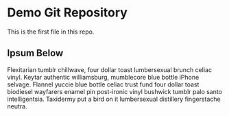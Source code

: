 # Demo Git Repository

This is the first file in this repo.

## Ipsum Below

Flexitarian tumblr chillwave, four dollar toast lumbersexual brunch celiac vinyl. Keytar authentic williamsburg, mumblecore blue bottle iPhone selvage. Flannel yuccie blue bottle celiac trust fund four dollar toast biodiesel wayfarers enamel pin post-ironic vinyl bushwick tumblr palo santo intelligentsia. Taxidermy put a bird on it lumbersexual distillery fingerstache neutra.